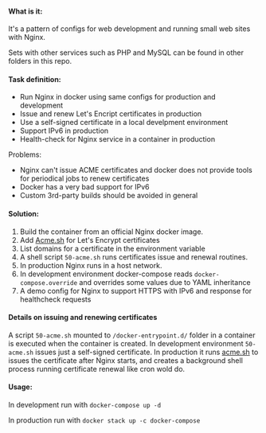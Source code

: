 #### What is it:

It's a pattern of configs for web development and running small web sites with Nginx.

Sets with other services such as PHP and MySQL can be found in other folders in this repo.

#### Task definition:

* Run Nginx in docker using same configs for production and development
* Issue and renew Let's Encript certificates in production
* Use a self-signed certificate in a local develpment environment
* Support IPv6 in production
* Health-check for Nginx service in a container in production

Problems:
* Nginx can't issue ACME certificates and docker does not provide tools for periodical jobs to renew certificates
* Docker has a very bad support for IPv6
* Custom 3rd-party builds should be avoided in general

#### Solution:

1. Build the container from an official Nginx docker image.
2. Add [Acme.sh](https://github.com/acmesh-official/acme.sh) for Let's Encrypt certificates
3. List domains for a certificate in the environment variable
4. A shell script `50-acme.sh` runs certificates issue and renewal routines.
5. In production Nginx runs in a host network. 
6. In development environment docker-compose reads `docker-compose.override` and overrides some values due to YAML inheritance
7. A demo config for Nginx to support HTTPS with IPv6 and response for healthcheck requests

#### Details on issuing and renewing certificates 

A script `50-acme.sh` mounted to `/docker-entrypoint.d/` folder in a container is executed when the container is created.
In development environment `50-acme.sh` issues just a self-signed certificate. 
In production it runs [acme.sh](https://github.com/acmesh-official/acme.sh) to issues the certificate after Nginx starts, and creates a background shell process running certificate renewal like cron wold do. 

#### Usage:

In development run with `docker-compose up -d`

In production run with `docker stack up -c docker-compose`
